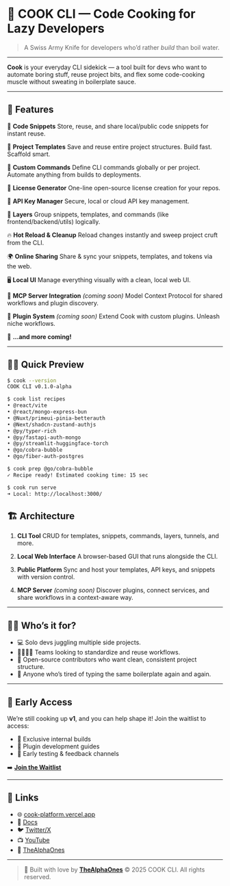 # 🍳 COOK CLI — Code Cooking for Lazy Developers

> A Swiss Army Knife for developers who’d rather *build* than boil water.

---

**Cook** is your everyday CLI sidekick — a tool built for devs who want to automate boring stuff, reuse project bits, and flex some code-cooking muscle without sweating in boilerplate sauce.

---

## 🚀 Features

🍝 **Code Snippets**
Store, reuse, and share local/public code snippets for instant reuse.

🍱 **Project Templates**
Save and reuse entire project structures. Build fast. Scaffold smart.

🔧 **Custom Commands**
Define CLI commands globally or per project. Automate anything from builds to deployments.

📜 **License Generator**
One-line open-source license creation for your repos.

🔐 **API Key Manager**
Secure, local or cloud API key management.

🧅 **Layers**
Group snippets, templates, and commands (like frontend/backend/utils) logically.

🔥 **Hot Reload & Cleanup**
Reload changes instantly and sweep project cruft from the CLI.

🌍 **Online Sharing**
Share & sync your snippets, templates, and tokens via the web.

🖥️ **Local UI**
Manage everything visually with a clean, local web UI.

🧠 **MCP Server Integration** *(coming soon)*
Model Context Protocol for shared workflows and plugin discovery.

🔌 **Plugin System** *(coming soon)*
Extend Cook with custom plugins. Unleash niche workflows.

🎉 **...and more coming!**

---

## 🧑‍🍳 Quick Preview

```bash
$ cook --version
COOK CLI v0.1.0-alpha

$ cook list recipes
• @react/vite
• @react/mongo-express-bun
• @Nuxt/primeui-pinia-betterauth
• @Next/shadcn-zustand-authjs
• @py/typer-rich
• @py/fastapi-auth-mongo
• @py/streamlit-huggingface-torch
• @go/cobra-bubble
• @go/fiber-auth-postgres
```

```bash
$ cook prep @go/cobra-bubble
✓ Recipe ready! Estimated cooking time: 15 sec
```

```bash
$ cook run serve
➜ Local: http://localhost:3000/
```

## 🏗️ Architecture

1. **CLI Tool**
   CRUD for templates, snippets, commands, layers, tunnels, and more.

2. **Local Web Interface**
   A browser-based GUI that runs alongside the CLI.

3. **Public Platform**
   Sync and host your templates, API keys, and snippets with version control.

4. **MCP Server** *(coming soon)*
   Discover plugins, connect services, and share workflows in a context-aware way.

---

## 🧑‍💻 Who’s it for?

- 💻 Solo devs juggling multiple side projects.
- 👨‍👩‍👧‍👦 Teams looking to standardize and reuse workflows.
- 🤝 Open-source contributors who want clean, consistent project structure.
- 😤 Anyone who’s tired of typing the same boilerplate again and again.

---

## 🐣 Early Access

We’re still cooking up **v1**, and you can help shape it! Join the waitlist to access:

- 🔐 Exclusive internal builds
- 📖 Plugin development guides
- 🧪 Early testing & feedback channels

➡️ [**Join the Waitlist**](https://cook-platform.vercel.app)

---

## 🔗 Links

- 🌐 [cook-platform.vercel.app](https://cook-platform.vercel.app)
- 🧠 [Docs](https://cook-platform.vercel.app/docs)
- 🐦 [Twitter/X](https://x.com/TheNormVg)
- 📺 [YouTube](https://youtube.com/@thenormvg)
- 🧪 [TheAlphaOnes](https://thealphaones.com)

---


> 💬 Built with love by **[TheAlphaOnes](https://thealphaones.com)**
> © 2025 COOK CLI. All rights reserved.
